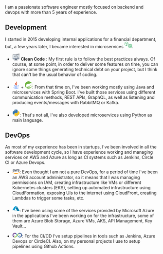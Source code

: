 I am a passionate software engineer mostly focused on backend and devops with more than 5 years of experience.

Development
---
I started in 2015 developing internal applications for a financial department, but, a few years later, I became interested in microservices <img src="microservices.svg" style="width:24px">.

- <img src="clean-code.png" style="width:24px"> **Clean Code** : My first rule is to follow the best practices always. Of course, at some point, in order to deliver some features on time, you can ignore some things generating technical debt on your project, but I think that can't be the usual behavior of coding.

- <img src="java.png" style="width:24px"> + <img src="spring-icon.svg" style="width:24px">: From that time on, I've been working mostly using Java and microservices with Spring Boot. I've built those services using different communication methods, REST APIs, GraphQL, as well as listening and producing events/messages with RabbitMQ or Kafka.

- <img src="python.png" style="width:24px">: That's not all, I've also developed microservices using Python as main language.

DevOps
---

As most of my experience has been in startups, I've been involved in all the software development cycle, so I have experience working and managing services on AWS and Azure as long as CI systems such as Jenkins, Circle CI or Azure Devops.

- <img src="aws.png" style="width:24px">: Even thought I am not a pure DevOps, for a period of time I've been an AWS account administrator, so it means that I was managing permissions on IAM, creating infrastructure like VMs or different Kubernetes clusters (EKS), setting up automated infrastructure using CloudFormation, exposing UIs to the internet using CloudFront, creating Lambdas to trigger some tasks, etc.

- <img src="azure.png" style="width:24px">: I've been using some of the services provided by Microsoft Azure in the applications I've been working on for the infrastructure, some of them are Azure Blob Storage, Azure VMs, AKS, API Management, Key Vault...

- <img src="ci-cd.png" style="width:32px">: For the CI/CD I've setup pipelines in tools such as Jenkins, Azure Devops or CircleCI. Also, on my personal projects I use to setup pipelines using Github Actions.